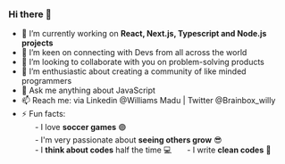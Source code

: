 ### Hi there 👋

- 🔭 I’m currently working on **React, Next.js, Typescript and Node.js projects**
- 🌱 I’m keen on connecting with Devs from all across the world
- 👯 I’m looking to collaborate with you on problem-solving products
- 🤔 I’m enthusiastic about creating a community of like minded programmers
- 💬 Ask me anything about JavaScript
- 📫 Reach me: via Linkedin @Williams Madu | Twitter @Brainbox_willy
- ⚡ Fun facts:  
&nbsp;&nbsp;&nbsp;&nbsp;&nbsp;&nbsp;- I love **soccer games** 🟣  
&nbsp;&nbsp;&nbsp;&nbsp;&nbsp;&nbsp;- I'm very passionate about **seeing others grow** 😎  
&nbsp;&nbsp;&nbsp;&nbsp;&nbsp;&nbsp;- I **think about codes** half the time 💻
&nbsp;&nbsp;&nbsp;&nbsp;&nbsp;&nbsp;- I write **clean codes** 🥇
